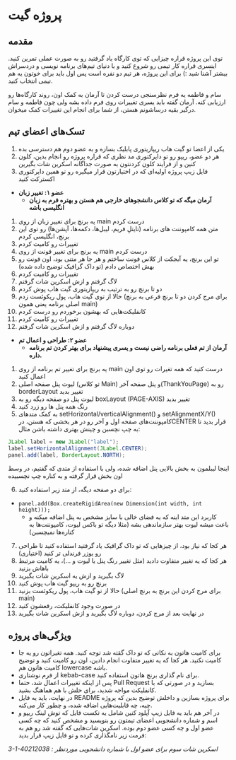 # پروژه گیت

## مقدمه

توی این پروژه قراره چیزایی که توی کارگاه یاد گرفتید رو به صورت عملی تمرین کنید. اینسری قراره کار تیمی رو شروع کنید و با دنیای تیم‌های برنامه نویسی و دردسراش بیشتر آشنا شید :)  برای این پروژه، هر تیم دو نفره است پس اول باید برای خوتون یه هم تیمی انتخاب کنید. 

سام و فاطمه یه فرم نظرسنجی درست کردن تا آرمان به کمک اون، روند کارگاه‌ها رو ارزیابی کنه. آرمان گفته باید یسری تغییرات روی فرم داده بشه ولی چون فاطمه و سام درگیر بقیه درساشونم هستن، از شما برای انجام این تغییرات کمک میخوان. 


## تسک‌های اعضای تیم

1.	 یکی از اعضا تو گیت هاب ریپازیتوری پابلیک بسازه و به عضو دوم هم دسترسی بده
2.	هر دو عضو، ریپو رو تو دایرکتوری مد نظری که قراره پروژه رو انجام بدین، کلون کنین و از فرایند کلون کردنتون به صورت جداگانه اسکرین شات بگیرین
3.	فایل زیپ پروژه اولیه‌ای که در اختیارتون قرار میگیره رو تو همین دایرکتوری اکسترکت کنید

-  **عضو ۱: تغییر زبان**
	-  **آرمان میگه که تو کلاس دانشجوهای خارجی هم هستن و بهتره فرم به زبان انگلیسی باشه**
1.	یه برنچ برای تغییر زبان از روی main درست کردم
2.	متن همه کامپوننت های برنامه (تایتلِ فریم، لیبل‌ها، دکمه‌ها، آپشن‌ها) رو توی این برنچ، انگلیسی کردم
3.	تغییرات رو کامیت کردم
4.	یه برنچ برای تغییر فونت از روی main درست کردم
5.	تو این برنچ، یه آبجکت از کلاس فونت ساختم و هر جا هر متنی بود، اون فونت رو بهش اختصاص دادم (تو داک گرافیک توضیح داده شده)
6.	تغییرات رو کامیت کردم
7.	لاگ گرفتم و ازش اسکرین شات گرفتم
8.	دو تا برنچ رو به ترتیب به ریپازیتوری گیت هاب پوش کردم
9.	حالا از توی گیت هاب، پول ریکوئست زدم (برای مرج کردن دو تا برنچ فرعی به برنچ اصلی برنامه یعنی همون main)
10.	کانفلیکت‌هایی که بهشون برخوردم رو درست کردم
11.	تغییرات رو کامیت کردم
12.	دوباره لاگ گرفتم و ازش اسکرین شات گرفتم

- **عضو ۲: طراحی و اعمال تم**
	- **آرمان از تم فعلی برنامه راضی نیست و یسری پیشنهاد برای بهتر کردن تم برنامه داره.**

1.	یه برنچ برای تغییر تم برنامه از روی main درست کنید که همه تغیرات رو توی اون اعمال کنید
2.	لیوت پنل صفحه اصلی (تو کلاس Main) و پنل صفحه آخر(ThankYouPage) رو به borderLayout تغییر بدید
3.	لیوت پنل دو صفحه دیگه رو به boxLayout (PAGE-AXIS) تغییر بدید
4.	رنگ همه پنل ها رو زرد کنید
5.	به کمک متدهای setHorizontal/verticalAlignment() و setAlignmentX/Y()  کامپوننت‌های صفحه اول و آخر رو در هر بخشی که هستن، درCENTER قرار بدید تا به چپ نچسبن و چینش بهتری داشته باشن
مثال:
```java
JLabel label = new JLabel("label");
label.setHorizontalAlignment(JLabel.CENTER);
panel.add(label, BorderLayout.NORTH);
```
اینجا لیبلمون به بخش بالایی پنل اضافه شده، ولی با استفاده از متدی که گفتیم، در وسط اون بخش قرار گرفته و به کناره چپ نچسبیده

6.	برای دو صفحه دیگه، از متد زیر استفاده کنید:
- `panel.add(Box.createRigidArea(new Dimension(int width, int height)));`
    - کاربرد این متد اینه که یه فضای خالی با سایز مشخص به پنل اضافه میکنه و باعث میشه لیوت بهتر سازماندهی بشه (مثلا دیگه تو باکس لیوت، کامپوننت‌ها به کناره‌ها نمیچسبن)
7.	هر کجا که نیاز بود، از چیزهایی که تو داک گرافیک یاد گرفتید استفاده کنید تا طراحی رو یوزر فرندلی تر کنید (اختیاری)
8.	هر کجا که یه تغییر متفاوت دادید (مثل تغییر رنگ پنل یا لیوت و ...)، یه کامیت مرتبط باهاش بزنید
9.	لاگ بگیرید و ازش یه اسکرین شات بگیرید
10.	برنچ رو به ریپو گیت هاب پوش کنید
11.	حالا از تو گیت هاب، پول ریکوئست بزنید (برای مرج کردن این برنچ به برنچ اصلی main)
12.	در صورت وجود کانفلیکت، رفعشون کنید
13.	در نهایت بعد از مرج کردن، دوباره لاگ بگیرید و ازش اسکرین شات بگیرید

## ویژگی‌های پروژه

-  برای کامیت هاتون به نکاتی که تو داک گقته شد توجه کنید. همه تغیراتون رو یه جا کامیت نکنید. هر کجا که یه تغییر متفاوت انجام دادین، اون رو کامیت کنید و توضیح کامیت هاتون هم lowercase باشه.
- از فرم نوشتاری kebab-case برای نام گذاری برنچ هاتون استفاده کنید.
- پس از اینکه تغییرات اعمال شد، حتما Pull Request بسازید و در صورتی که با کانفلیکت مواجه شدید، برای حلش با هم هماهنگ بشید.  
- در نهایت، باید یه فایل README برای پروژه بسازین و داخلش توضیح بدین که پروژه چیه، چه قابلیت‌هایی اضافه شده، و چطور کار می‌کنه. 
- در آخر هم باید یه فایل زیپ آپلود کنین شامل یه تکست فایل که توش لینک ریپو و اسم و شماره دانشجویی اعضای تیمتون رو بنویسید و مشخص کنید که چه کسی عضو اول و چه کسی عضو دوم بوده. اسکرین شات‌هایی که گفته شد رو هم به فرمت زیر نامگذاری کرده و تو فایل زیپ قرار بدید:

*3-1-40212038 : اسکرین شات سوم برای عضو اول با شماره دانشجویی موردنظر*
